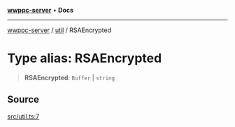 [**wwppc-server**](../../README.md) • **Docs**

***

[wwppc-server](../../modules.md) / [util](../README.md) / RSAEncrypted

# Type alias: RSAEncrypted

> **RSAEncrypted**: `Buffer` \| `string`

## Source

[src/util.ts:7](https://github.com/WWPPC/WWPPC-server/blob/db20055e35fd52dcfa5e227481f94ec317e29b6f/src/util.ts#L7)
